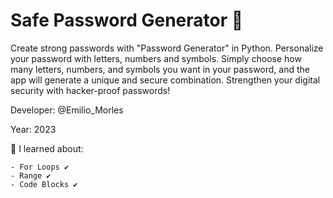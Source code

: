 # Safe Password Generator 👀

Create strong passwords with "Password Generator" in Python.
Personalize your password with letters, numbers and symbols.
Simply choose how many letters, numbers, and symbols you want in your password, and the app will generate a unique and secure combination.
Strengthen your digital security with hacker-proof passwords!

Developer: @Emilio_Morles

Year: 2023

🔸 I learned about:

    - For Loops ✔️
    - Range ✔️
    - Code Blocks ✔️
